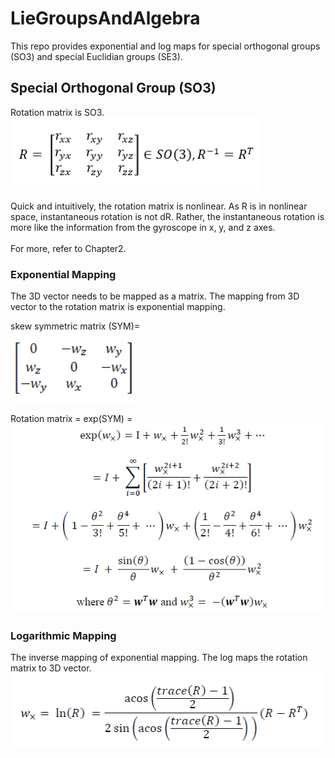 # LieGroupsAndAlgebra

This repo provides exponential and log maps for special orthogonal groups (SO3) and special Euclidian groups (SE3).

## Special Orthogonal Group (SO3)

Rotation matrix is SO3.
<br> 
<img src="https://github.com/ElliotHYLee/LieGroupsAndAlgebra/blob/master/Images/RotationMatrix.png" width="400">

Quick and intuitively, the rotation matrix is nonlinear. As R is in nonlinear space, instantaneous rotation is not dR. Rather, the instantaneous rotation is more like the information from the gyroscope in x, y, and z axes. 
<br><br>For more, refer to Chapter2. 
### Exponential Mapping 
The 3D vector needs to be mapped as a matrix. The mapping from 3D vector to the rotation matrix is exponential mapping.

skew symmetric matrix (SYM)= <br> 
<img src="https://github.com/ElliotHYLee/LieGroupsAndAlgebra/blob/master/Images/skew.PNG" width="200">

Rotation matrix = exp(SYM) =  <br>
<img src="https://github.com/ElliotHYLee/LieGroupsAndAlgebra/blob/master/Images/expSO3.PNG" width="600">
### Logarithmic Mapping
The inverse mapping of exponential mapping. The log maps the rotation matrix to 3D vector.
<img src="https://github.com/ElliotHYLee/LieGroupsAndAlgebra/blob/master/Images/logSO3.PNG" width="600">